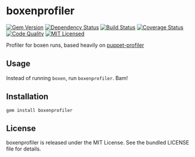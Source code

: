 boxenprofiler
=========

[![Gem Version](https://img.shields.io/gem/v/boxenprofiler.svg)](https://rubygems.org/gems/boxenprofiler)
[![Dependency Status](https://img.shields.io/gemnasium/halyard/boxenprofiler.svg)](https://gemnasium.com/halyard/boxenprofiler)
[![Build Status](https://img.shields.io/circleci/project/halyard/boxenprofiler.svg)](https://circleci.com/gh/halyard/boxenprofiler)
[![Coverage Status](https://img.shields.io/codecov/c/github/halyard/boxenprofiler.svg)](https://codecov.io/github/halyard/boxenprofiler)
[![Code Quality](https://img.shields.io/codacy/cf8ee0657e3e4d2cbbbbdab57bee258b.svg)](https://www.codacy.com/app/akerl/boxenprofiler)
[![MIT Licensed](https://img.shields.io/badge/license-MIT-green.svg)](https://tldrlegal.com/license/mit-license)

Profiler for boxen runs, based heavily on [puppet-profiler](https://github.com/rodjek/puppet-profiler)

## Usage

Instead of running `boxen`, run `boxenprofiler`. Bam!

## Installation

    gem install boxenprofiler

## License

boxenprofiler is released under the MIT License. See the bundled LICENSE file for details.

